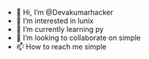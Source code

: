 - 👋 Hi, I’m @Devakumarhacker
- 👀 I’m interested in lunix
- 🌱 I’m currently learning py
- 💞️ I’m looking to collaborate on simple
- 📫 How to reach me simple

<!---
Devakumar hacker is a ✨ special ✨ repository because its `README.md` (this file) appears on your GitHub profile.
You can click the Preview link to take a look at your changes.
--->
